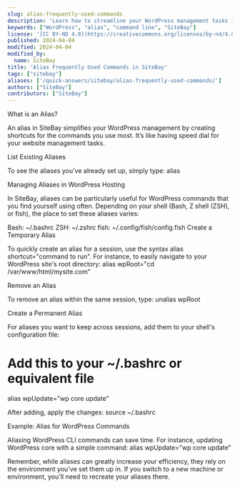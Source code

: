 ```yaml
---
slug: alias-frequently-used-commands
description: 'Learn how to streamline your WordPress management tasks in SiteBay using aliases for frequently used commands. This guide explains creating and removing aliases for efficiency.'
keywords: ["WordPress", "alias", "command line", "SiteBay"]
license: '[CC BY-ND 4.0](https://creativecommons.org/licenses/by-nd/4.0)'
published: 2024-04-04
modified: 2024-04-04
modified_by:
  name: SiteBay
title: 'Alias Frequently Used Commands in SiteBay'
tags: ["sitebay"]
aliases: ['/quick-answers/sitebay/alias-frequently-used-commands/']
authors: ["SiteBay"]
contributors: ["SiteBay"]
---
```

What is an Alias?

An alias in SiteBay simplifies your WordPress management by creating shortcuts for the commands you use most. It’s like having speed dial for your website management tasks.

List Existing Aliases

To see the aliases you’ve already set up, simply type:
alias

Managing Aliases in WordPress Hosting

In SiteBay, aliases can be particularly useful for WordPress commands that you find yourself using often. Depending on your shell (Bash, Z shell (ZSH), or fish), the place to set these aliases varies:

Bash: ~/.bashrc
ZSH: ~/.zshrc
fish: ~/.config/fish/config.fish
Create a Temporary Alias

To quickly create an alias for a session, use the syntax alias shortcut="command to run". For instance, to easily navigate to your WordPress site's root directory:
alias wpRoot="cd /var/www/html/mysite.com"

Remove an Alias

To remove an alias within the same session, type:
unalias wpRoot

Create a Permanent Alias

For aliases you want to keep across sessions, add them to your shell's configuration file:
# Add this to your ~/.bashrc or equivalent file
alias wpUpdate="wp core update"


After adding, apply the changes:
source ~/.bashrc

Example: Alias for WordPress Commands

Aliasing WordPress CLI commands can save time. For instance, updating WordPress core with a simple command:
alias wpUpdate="wp core update"


Remember, while aliases can greatly increase your efficiency, they rely on the environment you've set them up in. If you switch to a new machine or environment, you'll need to recreate your aliases there.